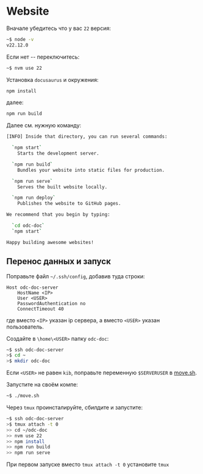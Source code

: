 # Website


Вначале убедитесь что у вас `22` версия:
```bash
~$ node -v
v22.12.0
```

Если нет -- переключитесь:
```bash
~$ nvm use 22
```

Установка `docusaurus` и окружения:
```bash
npm install
```
далее:
```bash
npm run build
```


Далее см. нужную команду:
```bash
[INFO] Inside that directory, you can run several commands:

  `npm start`
    Starts the development server.

  `npm run build`
    Bundles your website into static files for production.

  `npm run serve`
    Serves the built website locally.

  `npm run deploy`
    Publishes the website to GitHub pages.

We recommend that you begin by typing:

  `cd odc-doc`
  `npm start`

Happy building awesome websites!

```

## Перенос данных и запуск

Поправьте файл `~/.ssh/config`, добавив туда строки:
```
Host odc-doc-server
    HostName <IP>
    User <USER>
    PasswordAuthentication no
    ConnectTimeout 40
```
где вместо `<IP>`
указан ip сервера,
а вместо `<USER>`
указан пользователь.

Создайте в `\home\<USER>` папку `odc-doc`:
```bash
~$ ssh odc-doc-server
>$ cd ~
>$ mkdir odc-doc
```

Если `<USER>` не равен `kib`,
поправьте переменную `$SERVERUSER` в 
[move.sh](move.sh).

Запустите на своём компе:
```bash
~$ ./move.sh
```

Через `tmux` проинсталируйте, 
сбилдите и запустите:
```bash
~$ ssh odc-doc-server
>$ tmux attach -t 0
>> cd ~/odc-doc
>> nvm use 22
>> npm install
>> npm run build
>> npm run serve
```

При первом запуске вместо `tmux attach -t 0`
установите `tmux`